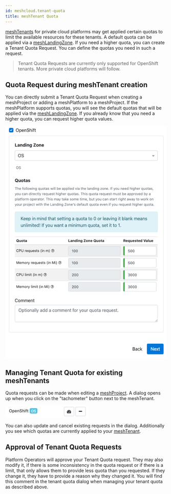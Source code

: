 ```yaml
---
id: meshcloud.tenant-quota
title: meshTenant Quota
---
```


[meshTenants](./meshcloud.tenant.md) for private cloud platforms may get applied certain quotas to limit the available resources for these tenants.
A default quota can be applied via a [meshLandingZone](./meshcloud.landing-zones.md). If you need a higher quota, you can create a Tenant Quota Request.
You can define the quotas you need in such a request.

> Tenant Quota Requests are currently only supported for OpenShift tenants. More private cloud platforms will follow.

## Quota Request during meshTenant creation

You can directly submit a Tenant Quota Request when creating a meshProject or adding a meshPlatform to a meshProject. If the meshPlatform supports quotas, you will see the default quotas that will be applied via the [meshLandingZone](./meshcloud.landing-zones.md). If you already know that you need a higher quota, you can request higher quota values.

![Create Tenant Quota Request](assets/tenants/tenant-quota-request.png)

## Managing Tenant Quota for existing meshTenants

Quota requests can be made when editing a [meshProject](meshcloud.project.md). A dialog opens up when you click on the "tachometer" button next to the meshTenant.

![Manage Tenant Quota](assets/tenants/manage-tenant-quota.png)

You can also update and cancel existing requests in the dialog. Additionally you see which quotas are currently applied to your [meshTenant](./meshcloud.tenant.md).

## Approval of Tenant Quota Requests

Platform Operators will approve your Tenant Quota request. They may also modify it, if there is some inconsistency in the quota request or if there is a limit, that only
allows them to provide less quota than you requested. If they change it, they have to provide a reason why they changed it. You will find this comment in the tenant
quota dialog when managing your tenant quota as described above.

